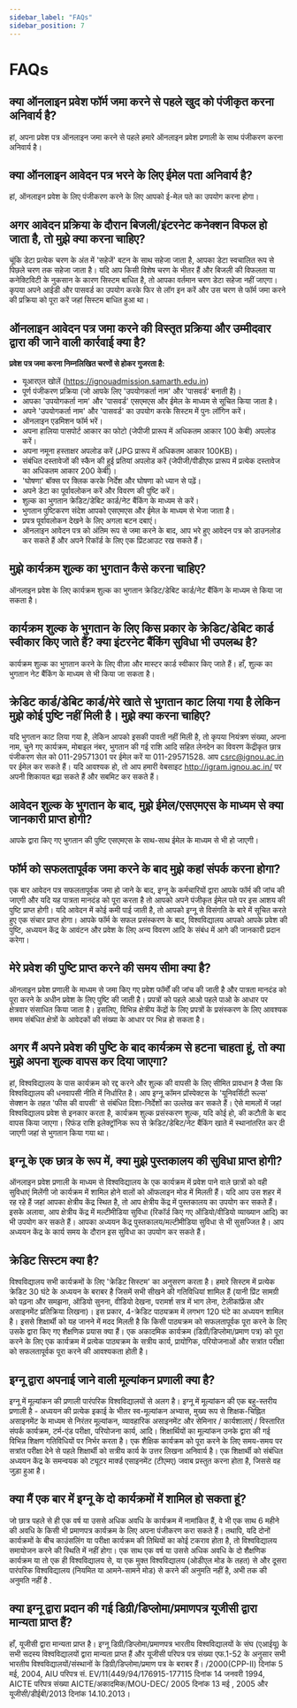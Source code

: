 ```yaml
---
sidebar_label: "FAQs"
sidebar_position: 7
---
```


# FAQs

## क्या ऑनलाइन प्रवेश फॉर्म जमा करने से पहले खुद को पंजीकृत करना अनिवार्य है?

हां, अपना प्रवेश पत्र ऑनलाइन जमा करने से पहले हमारे ऑनलाइन प्रवेश प्रणाली के साथ पंजीकरण करना अनिवार्य है।

## क्या ऑनलाइन आवेदन पत्र भरने के लिए ईमेल पता अनिवार्य है?

हां, ऑनलाइन प्रवेश के लिए पंजीकरण करने के लिए आपको ई-मेल पते का उपयोग करना होगा।

## अगर आवेदन प्रक्रिया के दौरान बिजली/इंटरनेट कनेक्शन विफल हो जाता है, तो मुझे क्या करना चाहिए?

चूंकि डेटा प्रत्येक चरण के अंत में 'सहेजें' बटन के साथ सहेजा जाता है, आपका डेटा स्वचालित रूप से पिछले चरण तक सहेजा जाता है। यदि आप किसी विशेष चरण के भीतर हैं और बिजली की विफलता या कनेक्टिविटी के नुकसान के कारण सिस्टम बाधित है, तो आपका वर्तमान चरण डेटा सहेजा नहीं जाएगा। कृपया अपने आईडी और पासवर्ड का उपयोग करके फिर से लॉग इन करें और उस चरण से फॉर्म जमा करने की प्रक्रिया को पूरा करें जहां सिस्टम बाधित हुआ था।

## ऑनलाइन आवेदन पत्र जमा करने की विस्तृत प्रक्रिया और उम्मीदवार द्वारा की जाने वाली कार्रवाई क्या है?

**प्रवेश पत्र जमा करना निम्नलिखित चरणों से होकर गुजरता है:**

- यूआरएल खोलें (https://ignouadmission.samarth.edu.in)
- पूर्ण पंजीकरण प्रक्रिया (जो आपके लिए 'उपयोगकर्ता नाम' और 'पासवर्ड' बनाती है)।
- आपका 'उपयोगकर्ता नाम' और 'पासवर्ड' एसएमएस और ईमेल के माध्यम से सूचित किया जाता है।
- अपने 'उपयोगकर्ता नाम' और 'पासवर्ड' का उपयोग करके सिस्टम में पुनः लॉगिन करें।
- ऑनलाइन एडमिशन फॉर्म भरें।
- अपना हालिया पासपोर्ट आकार का फोटो (जेपीजी प्रारूप में अधिकतम आकार 100 केबी) अपलोड करें।
- अपना नमूना हस्ताक्षर अपलोड करें (JPG प्रारूप में अधिकतम आकार 100KB)।
- संबंधित दस्तावेजों की स्कैन की हुई प्रतियां अपलोड करें (जेपीजी/पीडीएफ प्रारूप में प्रत्येक दस्तावेज का अधिकतम आकार 200 केबी)।
- 'घोषणा' बॉक्स पर क्लिक करके निर्देश और घोषणा को ध्यान से पढ़ें।
- अपने डेटा का पूर्वावलोकन करें और विवरण की पुष्टि करें।
- शुल्क का भुगतान क्रेडिट/डेबिट कार्ड/नेट बैंकिंग के माध्यम से करें।
- भुगतान पुष्टिकरण संदेश आपको एसएमएस और ईमेल के माध्यम से भेजा जाता है।
- प्रपत्र पूर्वावलोकन देखने के लिए अगला बटन दबाएं।
- ऑनलाइन आवेदन पत्र को अंतिम रूप से जमा करने के बाद, आप भरे हुए आवेदन पत्र को डाउनलोड कर सकते हैं और अपने रिकॉर्ड के लिए एक प्रिंटआउट रख सकते हैं।

## मुझे कार्यक्रम शुल्क का भुगतान कैसे करना चाहिए?

ऑनलाइन प्रवेश के लिए कार्यक्रम शुल्क का भुगतान क्रेडिट/डेबिट कार्ड/नेट बैंकिंग के माध्यम से किया जा सकता है।

## कार्यक्रम शुल्क के भुगतान के लिए किस प्रकार के क्रेडिट/डेबिट कार्ड स्वीकार किए जाते हैं? क्या इंटरनेट बैंकिंग सुविधा भी उपलब्ध है?

कार्यक्रम शुल्क का भुगतान करने के लिए वीज़ा और मास्टर कार्ड स्वीकार किए जाते हैं। हाँ, शुल्क का भुगतान नेट बैंकिंग के माध्यम से भी किया जा सकता है।

## क्रेडिट कार्ड/डेबिट कार्ड/मेरे खाते से भुगतान काट लिया गया है लेकिन मुझे कोई पुष्टि नहीं मिली है। मुझे क्या करना चाहिए?

यदि भुगतान काट लिया गया है, लेकिन आपको इसकी पावती नहीं मिली है, तो कृपया नियंत्रण संख्या, अपना नाम, चुने गए कार्यक्रम, मोबाइल नंबर, भुगतान की गई राशि आदि सहित लेनदेन का विवरण केंद्रीकृत छात्र पंजीकरण सेल को 011-29571301 पर ईमेल करें या 011-29571528. आप csrc@ignou.ac.in पर ईमेल कर सकते हैं। यदि आवश्यक हो, तो आप हमारी वेबसाइट http://igram.ignou.ac.in/ पर अपनी शिकायत बढ़ा सकते हैं और सबमिट कर सकते हैं।

## आवेदन शुल्क के भुगतान के बाद, मुझे ईमेल/एसएमएस के माध्यम से क्या जानकारी प्राप्त होगी?

आपके द्वारा किए गए भुगतान की पुष्टि एसएमएस के साथ-साथ ईमेल के माध्यम से भी हो जाएगी।

## फॉर्म को सफलतापूर्वक जमा करने के बाद मुझे कहां संपर्क करना होगा?

एक बार आवेदन पत्र सफलतापूर्वक जमा हो जाने के बाद, इग्नू के कर्मचारियों द्वारा आपके फॉर्म की जांच की जाएगी और यदि यह पात्रता मानदंड को पूरा करता है तो आपको अपने पंजीकृत ईमेल पते पर इस आशय की पुष्टि प्राप्त होगी। यदि आवेदन में कोई कमी पाई जाती है, तो आपको इग्नू से विसंगति के बारे में सूचित करते हुए एक संचार प्राप्त होगा। आपके फॉर्म के सफल प्रसंस्करण के बाद, विश्वविद्यालय आपको आपके प्रवेश की पुष्टि, अध्ययन केंद्र के आवंटन और प्रवेश के लिए अन्य विवरण आदि के संबंध में आगे की जानकारी प्रदान करेगा।

## मेरे प्रवेश की पुष्टि प्राप्त करने की समय सीमा क्या है?

ऑनलाइन प्रवेश प्रणाली के माध्यम से जमा किए गए प्रवेश फॉर्मों की जांच की जाती है और पात्रता मानदंड को पूरा करने के अधीन प्रवेश के लिए पुष्टि की जाती है। प्रपत्रों को पहले आओ पहले पाओ के आधार पर क्षेत्रवार संसाधित किया जाता है। इसलिए, विभिन्न क्षेत्रीय केंद्रों के लिए प्रपत्रों के प्रसंस्करण के लिए आवश्यक समय संबंधित क्षेत्रों के आवेदकों की संख्या के आधार पर भिन्न हो सकता है।

## अगर मैं अपने प्रवेश की पुष्टि के बाद कार्यक्रम से हटना चाहता हूं, तो क्या मुझे अपना शुल्क वापस कर दिया जाएगा?

हां, विश्वविद्यालय के पास कार्यक्रम को रद्द करने और शुल्क की वापसी के लिए सीमित प्रावधान है जैसा कि विश्वविद्यालय की धनवापसी नीति में निर्धारित है। आप इग्नू कॉमन प्रॉस्पेक्टस के 'यूनिवर्सिटी रूल्स' सेक्शन के तहत 'फीस की वापसी' से संबंधित दिशा-निर्देशों का उल्लेख कर सकते हैं। ऐसे मामलों में जहां विश्वविद्यालय प्रवेश से इनकार करता है, कार्यक्रम शुल्क प्रसंस्करण शुल्क, यदि कोई हो, की कटौती के बाद वापस किया जाएगा। रिफंड राशि इलेक्ट्रॉनिक रूप से क्रेडिट/डेबिट/नेट बैंकिंग खाते में स्थानांतरित कर दी जाएगी जहां से भुगतान किया गया था।

## इग्नू के एक छात्र के रूप में, क्या मुझे पुस्तकालय की सुविधा प्राप्त होगी?

ऑनलाइन प्रवेश प्रणाली के माध्यम से विश्वविद्यालय के एक कार्यक्रम में प्रवेश पाने वाले छात्रों को वही सुविधाएं मिलेंगी जो कार्यक्रम में शामिल होने वालों को ऑफलाइन मोड में मिलती हैं। यदि आप उस शहर में रह रहे हैं जहां आपका क्षेत्रीय केंद्र स्थित है, तो आप क्षेत्रीय केंद्र में पुस्तकालय का उपयोग कर सकते हैं। इसके अलावा, आप क्षेत्रीय केंद्र में मल्टीमीडिया सुविधा (रिकॉर्ड किए गए ऑडियो/वीडियो व्याख्यान आदि) का भी उपयोग कर सकते हैं। आपका अध्ययन केंद्र पुस्तकालय/मल्टीमीडिया सुविधा से भी सुसज्जित है। आप अध्ययन केंद्र के कार्य समय के दौरान इस सुविधा का उपयोग कर सकते हैं।

## क्रेडिट सिस्टम क्या है?

विश्वविद्यालय सभी कार्यक्रमों के लिए 'क्रेडिट सिस्टम' का अनुसरण करता है। हमारे सिस्टम में प्रत्येक क्रेडिट 30 घंटे के अध्ययन के बराबर है जिसमें सभी सीखने की गतिविधियां शामिल हैं (यानी प्रिंट सामग्री को पढ़ना और समझना, ऑडियो सुनना, वीडियो देखना, परामर्श सत्र में भाग लेना, टेलीकांफ्रेंस और असाइनमेंट प्रतिक्रिया लिखना)। इस प्रकार, 4-क्रेडिट पाठ्यक्रम में लगभग 120 घंटे का अध्ययन शामिल है। इससे शिक्षार्थी को यह जानने में मदद मिलती है कि किसी पाठ्यक्रम को सफलतापूर्वक पूरा करने के लिए उसके द्वारा किए गए शैक्षणिक प्रयास क्या हैं। एक अकादमिक कार्यक्रम (डिग्री/डिप्लोमा/प्रमाण पत्र) को पूरा करने के लिए एक कार्यक्रम में प्रत्येक पाठ्यक्रम के सत्रीय कार्य, प्रायोगिक, परियोजनाओं और सत्रांत परीक्षा को सफलतापूर्वक पूरा करने की आवश्यकता होती है।

## इग्नू द्वारा अपनाई जाने वाली मूल्यांकन प्रणाली क्या है?

इग्नू में मूल्यांकन की प्रणाली पारंपरिक विश्वविद्यालयों से अलग है। इग्नू में मूल्यांकन की एक बहु-स्तरीय प्रणाली है - अध्ययन की प्रत्येक इकाई के भीतर स्व-मूल्यांकन अभ्यास, मुख्य रूप से शिक्षक-चिह्नित असाइनमेंट के माध्यम से निरंतर मूल्यांकन, व्यावहारिक असाइनमेंट और सेमिनार / कार्यशालाएं / विस्तारित संपर्क कार्यक्रम, टर्म-एंड परीक्षा, परियोजना कार्य, आदि। शिक्षार्थियों का मूल्यांकन उनके द्वारा की गई विभिन्न शिक्षण गतिविधियों पर निर्भर करता है। एक शैक्षिक कार्यक्रम को पूरा करने के लिए समय-समय पर सत्रांत परीक्षा देने से पहले शिक्षार्थी को सत्रीय कार्य के उत्तर लिखना अनिवार्य है। एक शिक्षार्थी को संबंधित अध्ययन केंद्र के समन्वयक को ट्यूटर मार्क्ड एसाइनमेंट (टीएमए) जवाब प्रस्तुत करना होता है, जिससे वह जुड़ा हुआ है।

## क्या मैं एक बार में इग्नू के दो कार्यक्रमों में शामिल हो सकता हूं?

जो छात्र पहले से ही एक वर्ष या उससे अधिक अवधि के कार्यक्रम में नामांकित हैं, वे भी एक साथ 6 महीने की अवधि के किसी भी प्रमाणपत्र कार्यक्रम के लिए अपना पंजीकरण करा सकते हैं। तथापि, यदि दोनों कार्यक्रमों के बीच काउंसलिंग या परीक्षा कार्यक्रम की तिथियों का कोई टकराव होता है, तो विश्वविद्यालय समायोजन करने की स्थिति में नहीं होगा। एक साथ एक वर्ष या उससे अधिक अवधि के दो शैक्षणिक कार्यक्रम या तो एक ही विश्वविद्यालय से, या एक मुक्त विश्वविद्यालय (ओडीएल मोड के तहत) से और दूसरा पारंपरिक विश्वविद्यालय (नियमित या आमने-सामने मोड) से करने की अनुमति नहीं है, अभी तक की अनुमति नहीं है .

## क्या इग्नू द्वारा प्रदान की गई डिग्री/डिप्लोमा/प्रमाणपत्र यूजीसी द्वारा मान्यता प्राप्त हैं?

हाँ, यूजीसी द्वारा मान्यता प्राप्त है।
इग्नू डिग्री/डिप्लोमा/प्रमाणपत्र भारतीय विश्वविद्यालयों के संघ (एआईयू) के सभी सदस्य विश्वविद्यालयों द्वारा मान्यता प्राप्त हैं और यूजीसी परिपत्र पत्र संख्या एफ.1-52 के अनुसार सभी भारतीय विश्वविद्यालयों/संस्थानों के डिग्री/डिप्लोमा/प्रमाण पत्र के बराबर हैं। /2000(CPP-II) दिनांक 5 मई, 2004, AIU परिपत्र सं. EV/11(449/94/176915-177115 दिनांक 14 जनवरी 1994, AICTE परिपत्र संख्या AICTE/अकादमिक/MOU-DEC/ 2005 दिनांक 13 मई , 2005 और यूजीसी/डीईबी/2013 दिनांक 14.10.2013।

